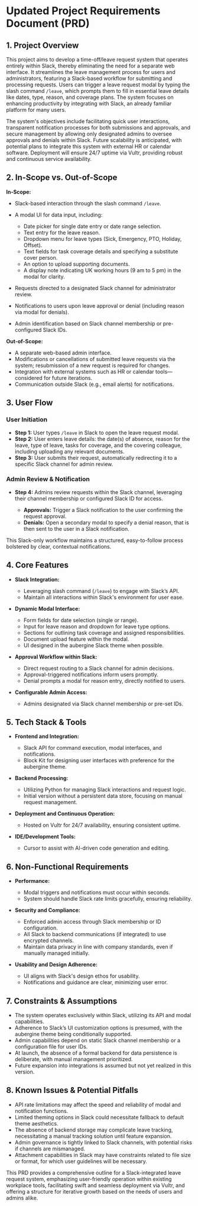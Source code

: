 # Updated Project Requirements Document (PRD)

## 1. Project Overview

This project aims to develop a time-off/leave request system that operates entirely within Slack, thereby eliminating the need for a separate web interface. It streamlines the leave management process for users and administrators, featuring a Slack-based workflow for submitting and processing requests. Users can trigger a leave request modal by typing the slash command `/leave`, which prompts them to fill in essential leave details like dates, type, reason, and coverage plans. The system focuses on enhancing productivity by integrating with Slack, an already familiar platform for many users.

The system's objectives include facilitating quick user interactions, transparent notification processes for both submissions and approvals, and secure management by allowing only designated admins to oversee approvals and denials within Slack. Future scalability is anticipated, with potential plans to integrate this system with external HR or calendar software. Deployment will ensure 24/7 uptime via Vultr, providing robust and continuous service availability.

## 2. In-Scope vs. Out-of-Scope

**In-Scope:**

*   Slack-based interaction through the slash command `/leave`.

*   A modal UI for data input, including:

    *   Date picker for single date entry or date range selection.
    *   Text entry for the leave reason.
    *   Dropdown menu for leave types (Sick, Emergency, PTO, Holiday, Offset).
    *   Text fields for task coverage details and specifying a substitute cover person.
    *   An option to upload supporting documents.
    *   A display note indicating UK working hours (9 am to 5 pm) in the modal for clarity.

*   Requests directed to a designated Slack channel for administrator review.

*   Notifications to users upon leave approval or denial (including reason via modal for denials).

*   Admin identification based on Slack channel membership or pre-configured Slack IDs.

**Out-of-Scope:**

*   A separate web-based admin interface.
*   Modifications or cancellations of submitted leave requests via the system; resubmission of a new request is required for changes.
*   Integration with external systems such as HR or calendar tools—considered for future iterations.
*   Communication outside Slack (e.g., email alerts) for notifications.

## 3. User Flow

### User Initiation

*   **Step 1:** User types `/leave` in Slack to open the leave request modal.
*   **Step 2:** User enters leave details: the date(s) of absence, reason for the leave, type of leave, tasks for coverage, and the covering colleague, including uploading any relevant documents.
*   **Step 3:** User submits their request, automatically redirecting it to a specific Slack channel for admin review.

### Admin Review & Notification

*   **Step 4:** Admins review requests within the Slack channel, leveraging their channel membership or configured Slack ID for access.

    *   **Approvals:** Trigger a Slack notification to the user confirming the request approval.
    *   **Denials:** Open a secondary modal to specify a denial reason, that is then sent to the user in a Slack notification.

This Slack-only workflow maintains a structured, easy-to-follow process bolstered by clear, contextual notifications.

## 4. Core Features

*   **Slack Integration:**

    *   Leveraging slash command (`/leave`) to engage with Slack’s API.
    *   Maintain all interactions within Slack's environment for user ease.

*   **Dynamic Modal Interface:**

    *   Form fields for date selection (single or range).
    *   Input for leave reason and dropdown for leave type options.
    *   Sections for outlining task coverage and assigned responsibilities.
    *   Document upload feature within the modal.
    *   UI designed in the aubergine Slack theme when possible.

*   **Approval Workflow within Slack:**

    *   Direct request routing to a Slack channel for admin decisions.
    *   Approval-triggered notifications inform users promptly.
    *   Denial prompts a modal for reason entry, directly notified to users.

*   **Configurable Admin Access:**

    *   Admins designated via Slack channel membership or pre-set IDs.

## 5. Tech Stack & Tools

*   **Frontend and Integration:**

    *   Slack API for command execution, modal interfaces, and notifications.
    *   Block Kit for designing user interfaces with preference for the aubergine theme.

*   **Backend Processing:**

    *   Utilizing Python for managing Slack interactions and request logic.
    *   Initial version without a persistent data store, focusing on manual request management.

*   **Deployment and Continuous Operation:**

    *   Hosted on Vultr for 24/7 availability, ensuring consistent uptime.

*   **IDE/Development Tools:**

    *   Cursor to assist with AI-driven code generation and editing.

## 6. Non-Functional Requirements

*   **Performance:**

    *   Modal triggers and notifications must occur within seconds.
    *   System should handle Slack rate limits gracefully, ensuring reliability.

*   **Security and Compliance:**

    *   Enforced admin access through Slack membership or ID configuration.
    *   All Slack to backend communications (if integrated) to use encrypted channels.
    *   Maintain data privacy in line with company standards, even if manually managed initially.

*   **Usability and Design Adherence:**

    *   UI aligns with Slack's design ethos for usability.
    *   Notifications and guidance are clear, minimizing user error.

## 7. Constraints & Assumptions

*   The system operates exclusively within Slack, utilizing its API and modal capabilities.
*   Adherence to Slack’s UI customization options is presumed, with the aubergine theme being conditionally supported.
*   Admin capabilities depend on static Slack channel membership or a configuration file for user IDs.
*   At launch, the absence of a formal backend for data persistence is deliberate, with manual management prioritized.
*   Future expansion into integrations is assumed but not yet realized in this version.

## 8. Known Issues & Potential Pitfalls

*   API rate limitations may affect the speed and reliability of modal and notification functions.
*   Limited theming options in Slack could necessitate fallback to default theme aesthetics.
*   The absence of backend storage may complicate leave tracking, necessitating a manual tracking solution until feature expansion.
*   Admin governance is tightly linked to Slack channels, with potential risks if channels are mismanaged.
*   Attachment capabilities in Slack may have constraints related to file size or format, for which user guidelines will be necessary.

This PRD provides a comprehensive outline for a Slack-integrated leave request system, emphasizing user-friendly operation within existing workplace tools, facilitating swift and seamless deployment via Vultr, and offering a structure for iterative growth based on the needs of users and admins alike.

